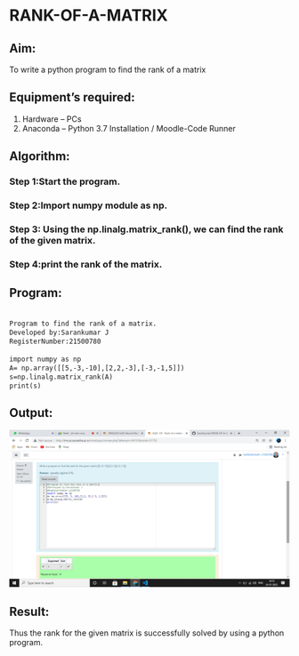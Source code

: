 # RANK-OF-A-MATRIX
## Aim:
To write a python program to find the rank of a matrix
## Equipment’s required:
1. 	Hardware – PCs
2. 	Anaconda – Python 3.7 Installation / Moodle-Code Runner
## Algorithm:
### Step 1:Start the program. 
### Step 2:Import numpy module as np.
### Step 3: Using the np.linalg.matrix_rank(), we can find the rank of the given matrix.
### Step 4:print the rank of the matrix.
## Program:

~~~

Program to find the rank of a matrix.
Developed by:Sarankumar J
RegisterNumber:21500780

import numpy as np
A= np.array([[5,-3,-10],[2,2,-3],[-3,-1,5]])
s=np.linalg.matrix_rank(A)
print(s)

~~~

## Output:

![gitlogo](output.png)

## Result:
Thus the rank for the given matrix is successfully solved by  using a python program.

